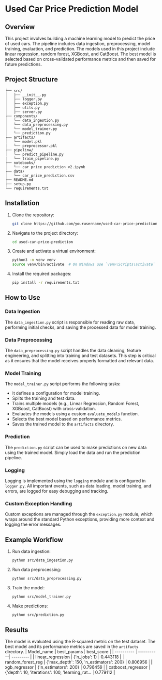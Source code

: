 
# Used Car Price Prediction Model

## Overview

This project involves building a machine learning model to predict the price of used cars. The pipeline includes data ingestion, preprocessing, model training, evaluation, and prediction. The models used in this project include linear regression, random forest, XGBoost, and CatBoost. The best model is selected based on cross-validated performance metrics and then saved for future predictions.

## Project Structure

```
├── src/
│   ├── __init__.py
│   ├── logger.py
│   ├── exception.py
│   ├── utils.py
│   ├── server.py
├── components/
│   └── data_ingestion.py
│   └── data_preprocessing.py
│   └── model_trainer.py
│   └── prediction.py
├── artifacts/
│   └── model.pkl
|   └── preprocessor.pkl
├── pipelinw/
│   └── predict_pipeline.py
|   └── train_pipeline.py
├── notebooks/
│   └── car_price_prediction_v2.ipynb
├── data/
│   └── car_price_prediction.csv
├── README.md
├── setup.py
└── requirements.txt
```

## Installation

1. Clone the repository:
   ```bash
   git clone https://github.com/yourusername/used-car-price-prediction.git
   ```
2. Navigate to the project directory:
   ```bash
   cd used-car-price-prediction
   ```
3. Create and activate a virtual environment:
   ```bash
   python3 -m venv venv
   source venv/bin/activate  # On Windows use `venv\Scripts\activate`
   ```
4. Install the required packages:
   ```bash
   pip install -r requirements.txt
   ```

## How to Use

### Data Ingestion

The `data_ingestion.py` script is responsible for reading raw data, performing initial checks, and saving the processed data for model training.

### Data Preprocessing

The `data_preprocessing.py` script handles the data cleaning, feature engineering, and splitting into training and test datasets. This step is critical as it ensures that the model receives properly formatted and relevant data.

### Model Training

The `model_trainer.py` script performs the following tasks:
- It defines a configuration for model training.
- Splits the training and test data.
- Trains multiple models (e.g., Linear Regression, Random Forest, XGBoost, CatBoost) with cross-validation.
- Evaluates the models using a custom `evaluate_models` function.
- Selects the best model based on performance metrics.
- Saves the trained model to the `artifacts` directory.

### Prediction

The `prediction.py` script can be used to make predictions on new data using the trained model. Simply load the data and run the prediction pipeline.

### Logging

Logging is implemented using the `logging` module and is configured in `logger.py`. All important events, such as data loading, model training, and errors, are logged for easy debugging and tracking.

### Custom Exception Handling

Custom exceptions are managed through the `exception.py` module, which wraps around the standard Python exceptions, providing more context and logging the error messages.

## Example Workflow

1. Run data ingestion:
   ```bash
   python src/data_ingestion.py
   ```
2. Run data preprocessing:
   ```bash
   python src/data_preprocessing.py
   ```
3. Train the model:
   ```bash
   python src/model_trainer.py
   ```
4. Make predictions:
   ```bash
   python src/prediction.py
   ```

## Results

The model is evaluated using the R-squared metric on the test dataset. The best model and its performance metrics are saved in the `artifacts` directory.
| Model_name | best_params | best_score |
| ---------- | -----------| --------- |
| linear_regression | {'n_jobs': 1}  |  0.443118 |
| random_forest_reg   |         {'max_depth': 150, 'n_estimators': 200}   | 0.806956 |
| xgb_regressor         |                     {'n_estimators': 200}  |  0.796459 |
| catboost_regressor  | {'depth': 10, 'iterations': 100, 'learning_rat... |   0.779112 |
